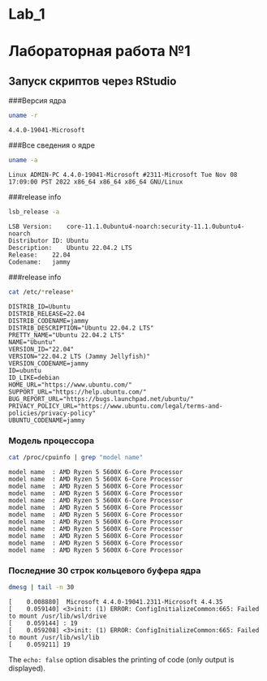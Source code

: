 Lab_1
================

# Лабораторная работа №1

## Запуск скриптов через RStudio

###Версия ядра

``` bash
uname -r
```

    4.4.0-19041-Microsoft

###Все сведения о ядре

``` bash
uname -a
```

    Linux ADMIN-PC 4.4.0-19041-Microsoft #2311-Microsoft Tue Nov 08 17:09:00 PST 2022 x86_64 x86_64 x86_64 GNU/Linux

###release info

``` bash
lsb_release -a
```

    LSB Version:    core-11.1.0ubuntu4-noarch:security-11.1.0ubuntu4-noarch
    Distributor ID: Ubuntu
    Description:    Ubuntu 22.04.2 LTS
    Release:    22.04
    Codename:   jammy

###release info

``` bash
cat /etc/*release*
```

    DISTRIB_ID=Ubuntu
    DISTRIB_RELEASE=22.04
    DISTRIB_CODENAME=jammy
    DISTRIB_DESCRIPTION="Ubuntu 22.04.2 LTS"
    PRETTY_NAME="Ubuntu 22.04.2 LTS"
    NAME="Ubuntu"
    VERSION_ID="22.04"
    VERSION="22.04.2 LTS (Jammy Jellyfish)"
    VERSION_CODENAME=jammy
    ID=ubuntu
    ID_LIKE=debian
    HOME_URL="https://www.ubuntu.com/"
    SUPPORT_URL="https://help.ubuntu.com/"
    BUG_REPORT_URL="https://bugs.launchpad.net/ubuntu/"
    PRIVACY_POLICY_URL="https://www.ubuntu.com/legal/terms-and-policies/privacy-policy"
    UBUNTU_CODENAME=jammy

### Модель процессора

``` bash
cat /proc/cpuinfo | grep "model name"
```

    model name  : AMD Ryzen 5 5600X 6-Core Processor             
    model name  : AMD Ryzen 5 5600X 6-Core Processor             
    model name  : AMD Ryzen 5 5600X 6-Core Processor             
    model name  : AMD Ryzen 5 5600X 6-Core Processor             
    model name  : AMD Ryzen 5 5600X 6-Core Processor             
    model name  : AMD Ryzen 5 5600X 6-Core Processor             
    model name  : AMD Ryzen 5 5600X 6-Core Processor             
    model name  : AMD Ryzen 5 5600X 6-Core Processor             
    model name  : AMD Ryzen 5 5600X 6-Core Processor             
    model name  : AMD Ryzen 5 5600X 6-Core Processor             
    model name  : AMD Ryzen 5 5600X 6-Core Processor             
    model name  : AMD Ryzen 5 5600X 6-Core Processor             

### Последние 30 строк кольцевого буфера ядра

``` bash
dmesg | tail -n 30
```

    [    0.008880]  Microsoft 4.4.0-19041.2311-Microsoft 4.4.35
    [    0.059140] <3>init: (1) ERROR: ConfigInitializeCommon:665: Failed to mount /usr/lib/wsl/drive
    [    0.059144] : 19
    [    0.059208] <3>init: (1) ERROR: ConfigInitializeCommon:665: Failed to mount /usr/lib/wsl/lib
    [    0.059211] 19

The `echo: false` option disables the printing of code (only output is
displayed).
